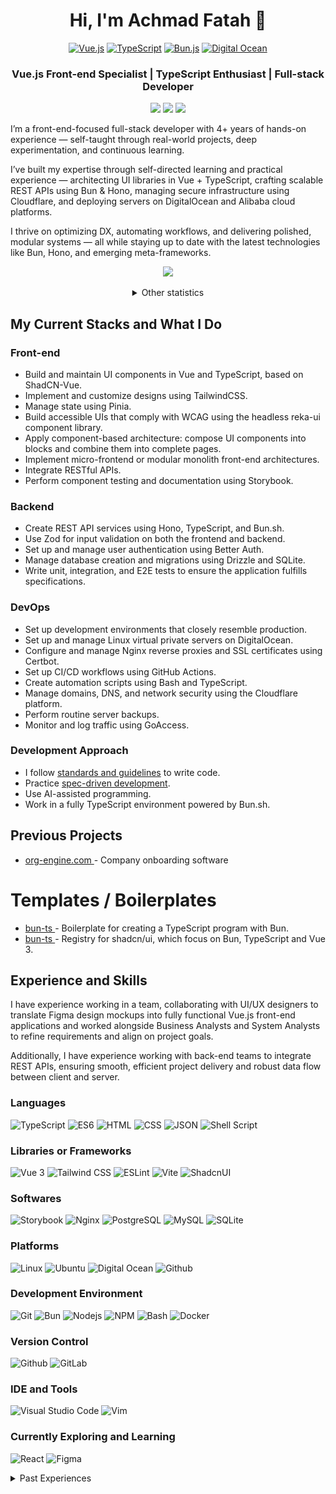 <div align="center">
  <h1>Hi, I'm Achmad Fatah 👋</h1>
</div>

<div align="center">
  <a href="https://vueuse.org"
    ><img width="80" src="https://raw.githubusercontent.com/marwin1991/profile-technology-icons/refs/heads/main/icons/vue_js.png" alt="Vue.js" title="Vue.js"/></a>
  <a href="https://www.typescriptlang.org"
    ><img width="80" src="https://raw.githubusercontent.com/marwin1991/profile-technology-icons/refs/heads/main/icons/typescript.png" alt="TypeScript" title="TypeScript"/></a>
  <a href="https://bun.sh"
    ><img width="80" src="https://raw.githubusercontent.com/marwin1991/profile-technology-icons/refs/heads/main/icons/bun_js.png" alt="Bun.js" title="Bun.js"/></a>
  <a href="https://m.do.co/c/b70694f7e54f"
    ><img width="80" src="https://raw.githubusercontent.com/marwin1991/profile-technology-icons/refs/heads/main/icons/digital_ocean.png" alt="Digital Ocean" title="Digital Ocean"/></a>
</div>

<div align="center">
  <h3>Vue.js Front-end Specialist | TypeScript Enthusiast | Full-stack Developer</h3>
</div>

<p align="center">
  <a href="https://www.linkedin.com/in/acfatah" target="_blank">
    <img src="https://img.shields.io/badge/linkedin-%230077B5.svg?style=for-the-badge&logo=linkedin&logoColor=white" /></a>
  <a href="mailto:acfatah@gmail.com" target="_blank">
    <img src="https://img.shields.io/badge/Email-D14836?style=for-the-badge&logo=Gmail&logoColor=white" /></a>
  <a href="https://twitter.com/acfatah" target="_blank">
    <img src="https://img.shields.io/badge/TWITTER-1DA1F2?style=for-the-badge&logo=twitter&logoColor=white" /></a>
</p>

I’m a front-end-focused full-stack developer with 4+ years of hands-on 
experience — self-taught through real-world projects, deep experimentation, and 
continuous learning.

I’ve built my expertise through self-directed learning and practical 
experience — architecting UI libraries in Vue + TypeScript, crafting scalable 
REST APIs using Bun & Hono, managing secure infrastructure using Cloudflare, and
deploying servers on DigitalOcean and Alibaba cloud platforms.

I thrive on optimizing DX, automating workflows, and delivering polished, 
modular systems — all while staying up to date with the latest technologies 
like Bun, Hono, and emerging meta-frameworks.

<p align="center">
  <img src="http://github-profile-summary-cards.vercel.app/api/cards/profile-details?username=acfatah&theme=github" />
</p>

<details align="center">
  <summary>Other statistics</summary>
  <h3>Github</h3>
  <p>
    <img src="http://github-profile-summary-cards.vercel.app/api/cards/repos-per-language?username=acfatah&theme=github" />
    <img src="http://github-profile-summary-cards.vercel.app/api/cards/most-commit-language?username=acfatah&theme=github" />
  </p>
  <p>
    <img src="http://github-profile-summary-cards.vercel.app/api/cards/stats?username=acfatah&theme=github" />
    <img src="http://github-profile-summary-cards.vercel.app/api/cards/productive-time?username=acfatah&theme=github&utcOffset=8" />
  </p>
  
  <h3>GitLab Project Under NDA for Government Work</h3>
  <figure>
    <img src="gitlab-stats-20240822.jpg" width="700" alt="Gitlab Private Repository"><br>
    <!-- <figcaption>Gitlab Private Repository</figcaption> -->
  </figure>
  
  <h3>CodeTime (2025-07-17)</h3>
  <p>
    <div>
      <img src="codetime-stats-202507170850.jpg" width="700" />
    </div>
  </p>

<!--
  <h3>Winsurf AI</h3>
  <p>
    <div>
      <a href="https://windsurf.com/profile/acfatah" target="_blank">
        <img src="https://windsurf.com/profile/acfatah/card.png" width="700" />
      </a>
    </div>
  </p>
-->
</details>


## My Current Stacks and What I Do

### Front-end

- Build and maintain UI components in Vue and TypeScript, based on ShadCN-Vue.
- Implement and customize designs using TailwindCSS.
- Manage state using Pinia.
- Build accessible UIs that comply with WCAG using the headless reka-ui component library.
- Apply component-based architecture: compose UI components into blocks and 
  combine them into complete pages.
- Implement micro-frontend or modular monolith front-end architectures.
- Integrate RESTful APIs.
- Perform component testing and documentation using Storybook.

### Backend

- Create REST API services using Hono, TypeScript, and Bun.sh.
- Use Zod for input validation on both the frontend and backend.
- Set up and manage user authentication using Better Auth.
- Manage database creation and migrations using Drizzle and SQLite.
- Write unit, integration, and E2E tests to ensure the application fulfills 
  specifications.

### DevOps

- Set up development environments that closely resemble production.
- Set up and manage Linux virtual private servers on DigitalOcean.
- Configure and manage Nginx reverse proxies and SSL certificates using Certbot.
- Set up CI/CD workflows using GitHub Actions.
- Create automation scripts using Bash and TypeScript.
- Manage domains, DNS, and network security using the Cloudflare platform.
- Perform routine server backups.
- Monitor and log traffic using GoAccess.

### Development Approach

- I follow [standards and guidelines](https://github.com/acfatah/conventions-standards-and-guidelines)
  to write code.
- Practice [spec-driven development](https://github.com/acfatah/spec-driven-development).
- Use AI-assisted programming.
- Work in a fully TypeScript environment powered by Bun.sh.

<h2>Previous Projects</h2>

<ul>
  <li>
    <a href="https://www.org-engine.com" target="_blank">
      org-engine.com
    </a> - Company onboarding software
  </li>
</ul>

<h1>Templates / Boilerplates</h1>

<ul>
  <li>
    <a href="https://github.com/acfatah/bun-ts" target="_blank">
      bun-ts
    </a> - Boilerplate for creating a TypeScript program with Bun.
  </li>
  <li>
    <a href="https://github.com/acfatah/bun-vue" target="_blank">
      bun-ts
    </a> - Registry for shadcn/ui, which focus on Bun, TypeScript and Vue 3.
  </li>
</ul>

## Experience and Skills

I have experience working in a team, collaborating with UI/UX designers to 
translate Figma design mockups into fully functional Vue.js front-end 
applications and worked alongside Business Analysts and System Analysts to 
refine requirements and align on project goals.

Additionally, I have experience working with back-end teams to integrate 
REST APIs, ensuring smooth, efficient project delivery and robust data flow 
between client and server.

<h3>Languages</h3>
  <p>
    <img alt="TypeScript" src="https://img.shields.io/badge/TypeScript-007ACC?style=for-the-badge&logo=typescript&logoColor=white" />
    <img alt="ES6" src="https://img.shields.io/badge/es6-323330?style=for-the-badge&logo=javascript&logoColor=F7DF1E" />
    <img alt="HTML" src="https://img.shields.io/badge/HTML-E34F26?style=for-the-badge&logo=html5&logoColor=white" />
    <img alt="CSS" src="https://img.shields.io/badge/CSS-1572B6?style=for-the-badge&logo=css3&logoColor=white" />
    <img alt="JSON" src="https://img.shields.io/badge/JSON-000000?style=for-the-badge&logo=json&logoColor=white" />
    <img alt="Shell Script" src="https://img.shields.io/badge/shell_script-121011?style=for-the-badge&logo=gnu-bash&logoColor=white" />
  </p>

  <h3>Libraries or Frameworks</h3>
  <p>
    <img alt="Vue 3" src="https://img.shields.io/badge/Vue_3-4FC08D?style=for-the-badge&logo=vuedotjs&logoColor=white" />
    <img alt="Tailwind CSS" src="https://img.shields.io/badge/Tailwind_CSS-38B2AC?style=for-the-badge&logo=tailwindcss&logoColor=white" />
    <img alt="ESLint" src="https://img.shields.io/badge/eslint-3A33D1?style=for-the-badge&logo=eslint&logoColor=white" />
    <img alt="Vite" src="https://img.shields.io/badge/vite-%23646CFF.svg?style=for-the-badge&logo=vite&logoColor=white" />
    <img alt="ShadcnUI" src="https://img.shields.io/badge/shadcn%2Fui-000000?style=for-the-badge&logo=shadcnui&logoColor=white" />
  </p>

  <h3>Softwares</h3>
  <p>
    <img alt="Storybook" src="https://img.shields.io/badge/storybook-FF4785?style=for-the-badge&logo=storybook&logoColor=white" />
    <img alt="Nginx" src="https://img.shields.io/badge/Nginx-009639?style=for-the-badge&logo=nginx&logoColor=white" />
    <img alt="PostgreSQL" src="https://img.shields.io/badge/PostgreSQL-336791?style=for-the-badge&logo=PostgreSQL&logoColor=white" />
    <img alt="MySQL" src="https://img.shields.io/badge/mysql-4479A1.svg?style=for-the-badge&logo=mysql&logoColor=white" />
    <img alt="SQLite" src="https://img.shields.io/badge/sqlite-%2307405e.svg?style=for-the-badge&logo=sqlite&logoColor=white" />
  </p>

  <h3>Platforms</h3>
  <p>
    <img alt="Linux" src="https://img.shields.io/badge/Linux-FCC624?style=for-the-badge&logo=linux&logoColor=black" />
    <img alt="Ubuntu" src="https://img.shields.io/badge/Ubuntu-E95420?style=for-the-badge&logo=ubuntu&logoColor=white" />
    <img alt="Digital Ocean" src="https://img.shields.io/badge/Digital_Ocean-0167ff?style=for-the-badge&logo=digitalOcean&logoColor=white" />
    <img alt="Github" src="https://img.shields.io/badge/GitHub-181717?style=for-the-badge&logo=GitHub&logoColor=white" />
<!--     <img alt="jsDelivr" src="https://img.shields.io/static/v1?style=for-the-badge&message=jsDelivr&color=E84D3D&logo=jsDelivr&logoColor=FFFFFF&label=" /> -->
  </p>

  <h3>Development Environment</h3>
  <p>
    <img alt="Git" src="https://img.shields.io/badge/Git-F05033?style=for-the-badge&logo=git&logoColor=white" />
    <img alt="Bun" src="https://img.shields.io/badge/Bun-%23000000.svg?style=for-the-badge&logo=bun&logoColor=white" />
    <img alt="Nodejs" src="https://img.shields.io/badge/Nodejs-43853D?style=for-the-badge&logo=nodedotjs&logoColor=white" />
    <img alt="NPM" src="https://img.shields.io/badge/NPM-CB3837?style=for-the-badge&logo=NPM&logoColor=white" />
    <img alt="Bash" src="https://img.shields.io/static/v1?style=for-the-badge&message=GNU+Bash&color=4EAA25&logo=GNU+Bash&logoColor=FFFFFF&label=" />
    <img alt="Docker" src="https://img.shields.io/static/v1?style=for-the-badge&message=Docker&color=2496ED&logo=Docker&logoColor=FFFFFF&label=" />
  </p>
  
  <h3>Version Control</h3>
  <p>
    <img alt="Github" src="https://img.shields.io/badge/github-%23121011.svg?style=for-the-badge&logo=github&logoColor=white" />
    <img alt="GitLab" src="https://img.shields.io/badge/gitlab-%23181717.svg?style=for-the-badge&logo=gitlab&logoColor=white" />
  </p>
  
  <h3>IDE and Tools</h3>
  <p>
    <img alt="Visual Studio Code" src="https://img.shields.io/badge/Visual_Studio_Code-007ACC?style=for-the-badge&logo=visualstudiocode&logoColor=white" />
    <img alt="Vim" src="https://img.shields.io/badge/Vim-019733?style=for-the-badge&logo=vim&logoColor=white" />
  </p>

  <h3>Currently Exploring and Learning</h3>
  <p>
<!--   <img alt="Astro" src="https://img.shields.io/static/v1?style=for-the-badge&message=Astro&color=FF5D01&logo=Astro&logoColor=FFFFFF&label=" /> -->
<!--   <img alt="Vitest" src="https://img.shields.io/static/v1?style=for-the-badge&message=Vitest&color=6E9F18&logo=Vitest&logoColor=FFFFFF&label=" /> -->
<!--   <img alt="CircleCI" src="https://img.shields.io/static/v1?style=for-the-badge&message=CircleCI&color=343434&logo=CircleCI&logoColor=FFFFFF&label=" /> -->
   <img alt="React" src="https://img.shields.io/badge/react-%2320232a.svg?style=for-the-badge&logo=react&logoColor=%2361DAFB" />
   <img alt="Figma" src="https://img.shields.io/badge/Figma-F24E1E?style=for-the-badge&logo=figma&logoColor=white" />
  </p>
 
<details closed>
  <summary>Past Experiences</summary>
  <br>
  <p>
    <img alt="Ruby" src="https://img.shields.io/badge/ruby-CC342D?style=for-the-badge&logo=ruby&logoColor=white" />
    <img alt="Rails 7" src="https://img.shields.io/badge/Rails_7-CC0000?style=for-the-badge&logo=rubyonrails" />
    <img alt="RubyGems" src="https://img.shields.io/badge/RubyGems-CC342D?style=for-the-badge&logo=rubygems&logoColor=white" />
    <img alt="PHP" src="https://img.shields.io/badge/PHP-777BB4?style=for-the-badge&logo=php&logoColor=white" />
    <img alt="MySQL" src="https://img.shields.io/static/v1?style=for-the-badge&message=MySQL&color=4479A1&logo=MySQL&logoColor=FFFFFF&label=" />
    <img alt="Vuetify" src="https://img.shields.io/badge/Vuetify-1867C0?style=for-the-badge&logo=vuetify&logoColor=white" />
    <img alt="Quasar" src="https://img.shields.io/badge/Quasar-1976D2?style=for-the-badge&logo=quasar&logoColor=white" />
    <img alt="Material Design" src="https://img.shields.io/badge/Material_Design-757575?style=for-the-badge&logo=materialdesign&logoColor=white" />
    <img alt="JQuery" src="https://img.shields.io/badge/JQuery-0769AD?style=for-the-badge&logo=jquery&logoColor=white" />
    <img alt="Bootstrap" src="https://img.shields.io/badge/Bootstrap-7952B3?style=for-the-badge&logo=bootstrap&logoColor=white" />
    <img alt="Symfony" src="https://img.shields.io/badge/Symfony-000000?style=for-the-badge&logo=symfony&logoColor=white" />
    <img alt="Laravel" src="https://img.shields.io/badge/Laravel-FF2D20?style=for-the-badge&logo=laravel&logoColor=white" />
    <img alt="Wordpress" src="https://img.shields.io/badge/Wordpress-21759B?style=for-the-badge&logo=wordpress&logoColor=white" />
  </p>
</details>

<!--
**acfatah/acfatah** is a ✨ _special_ ✨ repository because its `README.md` (this file) appears on your GitHub profile.

Here are some ideas to get you started:

- 🔭 I’m currently working on ...
- 🌱 I’m currently learning ...
- 👯 I’m looking to collaborate on ...
- 🤔 I’m looking for help with ...
- 💬 Ask me about ...
- 📫 How to reach me: ...
- 😄 Pronouns: ...
- ⚡ Fun fact: ...
-->
